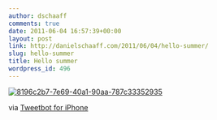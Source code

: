 ```yaml
---
author: dschaaff
comments: true
date: 2011-06-04 16:57:39+00:00
layout: post
link: http://danielschaaff.com/2011/06/04/hello-summer/
slug: hello-summer
title: Hello summer
wordpress_id: 496
---
```


[![8196c2b7-7e69-40a1-90aa-787c33352935](http://posterous.com/getfile/files.posterous.com/danielschaaff/ymIsjjahsBncrencJlEgmfdauFtfiGexnhmaFBhxEeaiHoDykoBjrsoAcHzB/8196C2B7-7E69-40A1-90AA-787C33352935.jpeg.scaled500.jpg)](http://posterous.com/getfile/files.posterous.com/danielschaaff/ymIsjjahsBncrencJlEgmfdauFtfiGexnhmaFBhxEeaiHoDykoBjrsoAcHzB/8196C2B7-7E69-40A1-90AA-787C33352935.jpeg.scaled1000.jpg)

  

via [Tweetbot for iPhone](http://tapbots.com/tweetbot)
